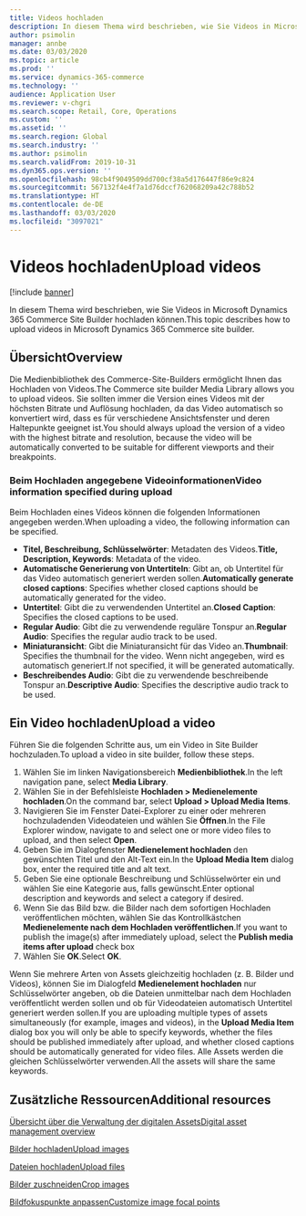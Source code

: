 ```yaml
---
title: Videos hochladen
description: In diesem Thema wird beschrieben, wie Sie Videos in Microsoft Dynamics 365 Commerce Site Builder hochladen können.
author: psimolin
manager: annbe
ms.date: 03/03/2020
ms.topic: article
ms.prod: ''
ms.service: dynamics-365-commerce
ms.technology: ''
audience: Application User
ms.reviewer: v-chgri
ms.search.scope: Retail, Core, Operations
ms.custom: ''
ms.assetid: ''
ms.search.region: Global
ms.search.industry: ''
ms.author: psimolin
ms.search.validFrom: 2019-10-31
ms.dyn365.ops.version: ''
ms.openlocfilehash: 98cb4f9049509dd700cf38a5d176447f86e9c824
ms.sourcegitcommit: 567132f4e4f7a1d76dccf762068209a42c788b52
ms.translationtype: HT
ms.contentlocale: de-DE
ms.lasthandoff: 03/03/2020
ms.locfileid: "3097021"
---
```

# <a name="upload-videos"></a><span data-ttu-id="ef3fe-103">Videos hochladen</span><span class="sxs-lookup"><span data-stu-id="ef3fe-103">Upload videos</span></span>

[!include [banner](includes/banner.md)]

<span data-ttu-id="ef3fe-104">In diesem Thema wird beschrieben, wie Sie Videos in Microsoft Dynamics 365 Commerce Site Builder hochladen können.</span><span class="sxs-lookup"><span data-stu-id="ef3fe-104">This topic describes how to upload videos in Microsoft Dynamics 365 Commerce site builder.</span></span>

## <a name="overview"></a><span data-ttu-id="ef3fe-105">Übersicht</span><span class="sxs-lookup"><span data-stu-id="ef3fe-105">Overview</span></span>

<span data-ttu-id="ef3fe-106">Die Medienbibliothek des Commerce-Site-Builders ermöglicht Ihnen das Hochladen von Videos.</span><span class="sxs-lookup"><span data-stu-id="ef3fe-106">The Commerce site builder Media Library allows you to upload videos.</span></span> <span data-ttu-id="ef3fe-107">Sie sollten immer die Version eines Videos mit der höchsten Bitrate und Auflösung hochladen, da das Video automatisch so konvertiert wird, dass es für verschiedene Ansichtsfenster und deren Haltepunkte geeignet ist.</span><span class="sxs-lookup"><span data-stu-id="ef3fe-107">You should always upload the version of a video with the highest bitrate and resolution, because the video will be automatically converted to be suitable for different viewports and their breakpoints.</span></span>

### <a name="video-information-specified-during-upload"></a><span data-ttu-id="ef3fe-108">Beim Hochladen angegebene Videoinformationen</span><span class="sxs-lookup"><span data-stu-id="ef3fe-108">Video information specified during upload</span></span>

<span data-ttu-id="ef3fe-109">Beim Hochladen eines Videos können die folgenden Informationen angegeben werden.</span><span class="sxs-lookup"><span data-stu-id="ef3fe-109">When uploading a video, the following information can be specified.</span></span>

- <span data-ttu-id="ef3fe-110">**Titel, Beschreibung, Schlüsselwörter**: Metadaten des Videos.</span><span class="sxs-lookup"><span data-stu-id="ef3fe-110">**Title, Description, Keywords**: Metadata of the video.</span></span>
- <span data-ttu-id="ef3fe-111">**Automatische Generierung von Untertiteln**: Gibt an, ob Untertitel für das Video automatisch generiert werden sollen.</span><span class="sxs-lookup"><span data-stu-id="ef3fe-111">**Automatically generate closed captions**: Specifies whether closed captions should be automatically generated for the video.</span></span>
- <span data-ttu-id="ef3fe-112">**Untertitel**: Gibt die zu verwendenden Untertitel an.</span><span class="sxs-lookup"><span data-stu-id="ef3fe-112">**Closed Caption**: Specifies the closed captions to be used.</span></span>
- <span data-ttu-id="ef3fe-113">**Regular Audio**: Gibt die zu verwendende reguläre Tonspur an.</span><span class="sxs-lookup"><span data-stu-id="ef3fe-113">**Regular Audio**: Specifies the regular audio track to be used.</span></span>
- <span data-ttu-id="ef3fe-114">**Miniaturansicht**: Gibt die Miniaturansicht für das Video an.</span><span class="sxs-lookup"><span data-stu-id="ef3fe-114">**Thumbnail**: Specifies the thumbnail for the video.</span></span> <span data-ttu-id="ef3fe-115">Wenn nicht angegeben, wird es automatisch generiert.</span><span class="sxs-lookup"><span data-stu-id="ef3fe-115">If not specified, it will be generated automatically.</span></span>
- <span data-ttu-id="ef3fe-116">**Beschreibendes Audio**: Gibt die zu verwendende beschreibende Tonspur an.</span><span class="sxs-lookup"><span data-stu-id="ef3fe-116">**Descriptive Audio**: Specifies the descriptive audio track to be used.</span></span>

## <a name="upload-a-video"></a><span data-ttu-id="ef3fe-117">Ein Video hochladen</span><span class="sxs-lookup"><span data-stu-id="ef3fe-117">Upload a video</span></span>

<span data-ttu-id="ef3fe-118">Führen Sie die folgenden Schritte aus, um ein Video in Site Builder hochzuladen.</span><span class="sxs-lookup"><span data-stu-id="ef3fe-118">To upload a video in site builder, follow these steps.</span></span>

1. <span data-ttu-id="ef3fe-119">Wählen Sie im linken Navigationsbereich **Medienbibliothek**.</span><span class="sxs-lookup"><span data-stu-id="ef3fe-119">In the left navigation pane, select **Media Library**.</span></span>
1. <span data-ttu-id="ef3fe-120">Wählen Sie in der Befehlsleiste **Hochladen \> Medienelemente hochladen**.</span><span class="sxs-lookup"><span data-stu-id="ef3fe-120">On the command bar, select **Upload \> Upload Media Items**.</span></span>
1. <span data-ttu-id="ef3fe-121">Navigieren Sie im Fenster Datei-Explorer zu einer oder mehreren hochzuladenden Videodateien und wählen Sie **Öffnen**.</span><span class="sxs-lookup"><span data-stu-id="ef3fe-121">In the File Explorer window, navigate to and select one or more video files to upload, and then select **Open**.</span></span>
1. <span data-ttu-id="ef3fe-122">Geben Sie im Dialogfenster **Medienelement hochladen** den gewünschten Titel und den Alt-Text ein.</span><span class="sxs-lookup"><span data-stu-id="ef3fe-122">In the **Upload Media Item** dialog box, enter the required title and alt text.</span></span>
1. <span data-ttu-id="ef3fe-123">Geben Sie eine optionale Beschreibung und Schlüsselwörter ein und wählen Sie eine Kategorie aus, falls gewünscht.</span><span class="sxs-lookup"><span data-stu-id="ef3fe-123">Enter optional description and keywords and select a category if desired.</span></span> 
1. <span data-ttu-id="ef3fe-124">Wenn Sie das Bild bzw. die Bilder nach dem sofortigen Hochladen veröffentlichen möchten, wählen Sie das Kontrollkästchen **Medienelemente nach dem Hochladen veröffentlichen**.</span><span class="sxs-lookup"><span data-stu-id="ef3fe-124">If you want to publish the image(s) after immediately upload, select the **Publish media items after upload** check box</span></span>
1. <span data-ttu-id="ef3fe-125">Wählen Sie **OK**.</span><span class="sxs-lookup"><span data-stu-id="ef3fe-125">Select **OK**.</span></span>

<span data-ttu-id="ef3fe-126">Wenn Sie mehrere Arten von Assets gleichzeitig hochladen (z. B. Bilder und Videos), können Sie im Dialogfeld **Medienelement hochladen** nur Schlüsselwörter angeben, ob die Dateien unmittelbar nach dem Hochladen veröffentlicht werden sollen und ob für Videodateien automatisch Untertitel generiert werden sollen.</span><span class="sxs-lookup"><span data-stu-id="ef3fe-126">If you are uploading multiple types of assets simultaneously (for example, images and videos), in the **Upload Media Item** dialog box you will only be able to specify keywords, whether the files should be published immediately after upload, and whether closed captions should be automatically generated for video files.</span></span> <span data-ttu-id="ef3fe-127">Alle Assets werden die gleichen Schlüsselwörter verwenden.</span><span class="sxs-lookup"><span data-stu-id="ef3fe-127">All the assets will share the same keywords.</span></span>

## <a name="additional-resources"></a><span data-ttu-id="ef3fe-128">Zusätzliche Ressourcen</span><span class="sxs-lookup"><span data-stu-id="ef3fe-128">Additional resources</span></span>

[<span data-ttu-id="ef3fe-129">Übersicht über die Verwaltung der digitalen Assets</span><span class="sxs-lookup"><span data-stu-id="ef3fe-129">Digital asset management overview</span></span>](dam-overview.md)

[<span data-ttu-id="ef3fe-130">Bilder hochladen</span><span class="sxs-lookup"><span data-stu-id="ef3fe-130">Upload images</span></span>](dam-upload-images.md)

[<span data-ttu-id="ef3fe-131">Dateien hochladen</span><span class="sxs-lookup"><span data-stu-id="ef3fe-131">Upload files</span></span>](dam-upload-files.md)

[<span data-ttu-id="ef3fe-132">Bilder zuschneiden</span><span class="sxs-lookup"><span data-stu-id="ef3fe-132">Crop images</span></span>](dam-crop-images.md)

[<span data-ttu-id="ef3fe-133">Bildfokuspunkte anpassen</span><span class="sxs-lookup"><span data-stu-id="ef3fe-133">Customize image focal points</span></span>](dam-custom-focal-point.md)
